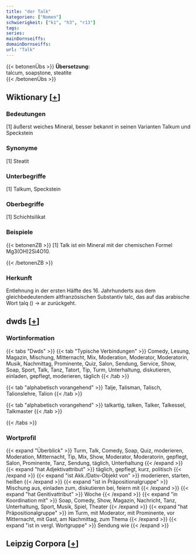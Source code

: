 ```yaml
---
title: "der Talk"
kategorien: ["Nomen"]
schwierigkeit: ["k1", "h3", "r13"]
tags:
series:
mainDornseiffs:
domainDornseiffs:
url: "Talk"
---
```


{{< betonenÜbs >}}
**Übersetzung:**  
talcum, soapstone, steatite  
{{< /betonenÜbs >}}

## Wiktionary [[+](https://de.wiktionary.org/wiki/Talk)]

### Bedeutungen
[1] äußerst weiches Mineral, besser bekannt in seinen Varianten Talkum und Speckstein  

### Synonyme
[1] Steatit  

### Unterbegriffe
[1] Talkum, Speckstein  

### Oberbegriffe
[1] Schichtsilikat  

### Beispiele
{{< betonenZB >}}
[1] Talk ist ein Mineral mit der chemischen Formel Mg3(OH)2Si4O10.  

{{< /betonenZB >}}
### Herkunft
Entlehnung in der ersten Hälfte des 16. Jahrhunderts aus dem gleichbedeutendem altfranzösischen Substantiv talc, das auf das arabische Wort ṭalq () → ar zurückgeht.  



## dwds [[+](https://www.dwds.de/wb/Talk)]

### Wortinformation
{{< tabs "Dwds" >}}
{{< tab "Typische Verbindungen" >}}
Comedy, Lesung, Magazin, Mischung, Mitternacht, Mix, Moderation, Moderator, Moderatorin, Musik, Nachmittag, Prominente, Quiz, Salon, Sendung, Service, Show, Soap, Sport, Talk, Tanz, Tatort, Tip, Turm, Unterhaltung, diskutieren, einladen, gepflegt, moderieren, täglich
{{< /tab >}}

{{< tab "alphabetisch vorangehend" >}}
Talje, Talisman, Talisch, Talionslehre, Talion
{{< /tab >}}

{{< tab "alphabetisch vorangehend" >}}
talkartig, talken, Talker, Talkessel, Talkmaster
{{< /tab >}}

{{< /tabs >}}

### Wortprofil
{{< expand "Überblick" >}} Turm, Talk, Comedy, Soap, Quiz, moderieren, Moderation, Mitternacht, Tip, Mix, Show, Moderator, Moderatorin, gepflegt, Salon, Prominente, Tanz, Sendung, täglich, Unterhaltung {{< /expand >}}
{{< expand "hat Adjektivattribut" >}} täglich, gepflegt, kurz, politisch {{< /expand >}}
{{< expand "ist Akk./Dativ-Objekt von" >}} moderieren, starten, heißen {{< /expand >}}
{{< expand "ist in Präpositionalgruppe" >}} Mischung aus, einladen zum, diskutieren bei, feiern mit {{< /expand >}}
{{< expand "hat Genitivattribut" >}} Woche {{< /expand >}}
{{< expand "in Koordination mit" >}} Soap, Comedy, Show, Magazin, Nachricht, Tanz, Unterhaltung, Sport, Musik, Spiel, Theater {{< /expand >}}
{{< expand "hat Präpositionalgruppe" >}} im Turm, mit Moderator, mit Prominente, vor Mitternacht, mit Gast, am Nachmittag, zum Thema {{< /expand >}}
{{< expand "ist in vergl. Wortgruppe" >}} Sendung wie {{< /expand >}}

## Leipzig Corpora [[+](https://corpora.uni-leipzig.de/en/res?word=Talk&corpusId=deu_newscrawl-public_2018)]

